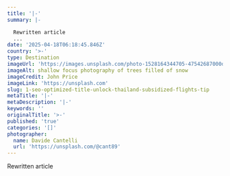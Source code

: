 ```yaml
---
title: '|-'
summary: |-

  Rewritten article
  ...
date: '2025-04-18T06:18:45.846Z'
country: '>-'
type: Destination
imageUrl: 'https://images.unsplash.com/photo-1528164344705-47542687000d'
imageAlt: shallow focus photography of trees filled of snow
imageCredit: John Price
imageLink: 'https://unsplash.com'
slug: 1-seo-optimized-title-unlock-thailand-subsidized-flights-tip
metaTitle: '|-'
metaDescription: '|-'
keywords: ''
originalTitle: '>-'
published: 'true'
categories: '[]'
photographer:
  name: Davide Cantelli
  url: 'https://unsplash.com/@cant89'
---
```








Rewritten article
